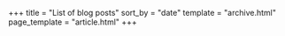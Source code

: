+++
title = "List of blog posts"
sort_by = "date"
template = "archive.html"
page_template = "article.html"
+++
